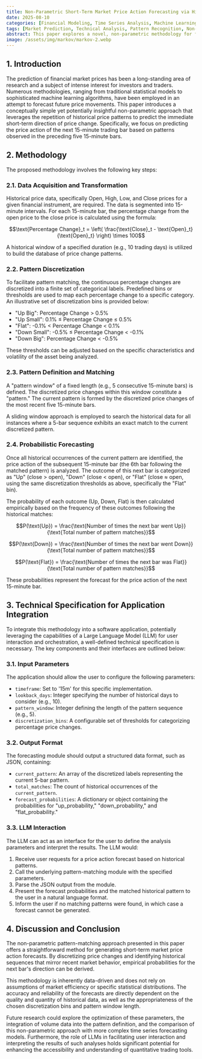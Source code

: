 ```yaml
---
title: Non-Parametric Short-Term Market Price Action Forecasting via Historical Pattern Matching
date: 2025-08-10
categories: [Financial Modeling, Time Series Analysis, Machine Learning]
tags: [Market Prediction, Technical Analysis, Pattern Recognition, Non-Parametric Methods]
abstract: This paper explores a novel, non-parametric methodology for forecasting short-term (15-minute bar) market price action based on the identification and analysis of historical patterns of discretized price changes. The proposed approach involves defining a fixed-length pattern window of recent price movements, searching historical data for exact matches of this pattern, and subsequently calculating the empirical probabilities of the next bar's price action based on the observed outcomes following these historical matches. The technical specification for the implementation of this methodology within a software application, potentially driven by a Large Language Model (LLM), is also presented.
image: /assets/img/markov/markov-2.webp
---
```


## 1. Introduction

The prediction of financial market prices has been a long-standing area of research and a subject of intense interest for investors and traders. Numerous methodologies, ranging from traditional statistical models to sophisticated machine learning algorithms, have been employed in an attempt to forecast future price movements. This paper introduces a conceptually simple yet potentially insightful non-parametric approach that leverages the repetition of historical price patterns to predict the immediate short-term direction of price change. Specifically, we focus on predicting the price action of the next 15-minute trading bar based on patterns observed in the preceding five 15-minute bars.

## 2. Methodology

The proposed methodology involves the following key steps:

### 2.1. Data Acquisition and Transformation

Historical price data, specifically Open, High, Low, and Close prices for a given financial instrument, are required. The data is segmented into 15-minute intervals. For each 15-minute bar, the percentage change from the open price to the close price is calculated using the formula:

$$\text{Percentage Change}_t = \left( \frac{\text{Close}_t - \text{Open}_t}{\text{Open}_t} \right) \times 100$$

A historical window of a specified duration (e.g., 10 trading days) is utilized to build the database of price change patterns.

### 2.2. Pattern Discretization

To facilitate pattern matching, the continuous percentage changes are discretized into a finite set of categorical labels. Predefined bins or thresholds are used to map each percentage change to a specific category. An illustrative set of discretization bins is provided below:

* "Up Big": Percentage Change > 0.5%
* "Up Small": 0.1% ≤ Percentage Change ≤ 0.5%
* "Flat": -0.1% < Percentage Change < 0.1%
* "Down Small": -0.5% ≤ Percentage Change < -0.1%
* "Down Big": Percentage Change < -0.5%

These thresholds can be adjusted based on the specific characteristics and volatility of the asset being analyzed.

### 2.3. Pattern Definition and Matching

A "pattern window" of a fixed length (e.g., 5 consecutive 15-minute bars) is defined. The discretized price changes within this window constitute a "pattern." The current pattern is formed by the discretized price changes of the most recent five 15-minute bars.

A sliding window approach is employed to search the historical data for all instances where a 5-bar sequence exhibits an exact match to the current discretized pattern.

### 2.4. Probabilistic Forecasting

Once all historical occurrences of the current pattern are identified, the price action of the subsequent 15-minute bar (the 6th bar following the matched pattern) is analyzed. The outcome of this next bar is categorized as "Up" (close > open), "Down" (close < open), or "Flat" (close ≈ open, using the same discretization thresholds as above, specifically the "Flat" bin).

The probability of each outcome (Up, Down, Flat) is then calculated empirically based on the frequency of these outcomes following the historical matches:

$$P(\text{Up}) = \frac{\text{Number of times the next bar went Up}}{\text{Total number of pattern matches}}$$

$$P(\text{Down}) = \frac{\text{Number of times the next bar went Down}}{\text{Total number of pattern matches}}$$

$$P(\text{Flat}) = \frac{\text{Number of times the next bar was Flat}}{\text{Total number of pattern matches}}$$

These probabilities represent the forecast for the price action of the next 15-minute bar.

## 3. Technical Specification for Application Integration

To integrate this methodology into a software application, potentially leveraging the capabilities of a Large Language Model (LLM) for user interaction and orchestration, a well-defined technical specification is necessary. The key components and their interfaces are outlined below:

### 3.1. Input Parameters

The application should allow the user to configure the following parameters:

* `timeframe`: Set to '15m' for this specific implementation.
* `lookback_days`: Integer specifying the number of historical days to consider (e.g., 10).
* `pattern_window`: Integer defining the length of the pattern sequence (e.g., 5).
* `discretization_bins`: A configurable set of thresholds for categorizing percentage price changes.

### 3.2. Output Format

The forecasting module should output a structured data format, such as JSON, containing:

* `current_pattern`: An array of the discretized labels representing the current 5-bar pattern.
* `total_matches`: The count of historical occurrences of the `current_pattern`.
* `forecast_probabilities`: A dictionary or object containing the probabilities for "up_probability," "down_probability," and "flat_probability."

### 3.3. LLM Interaction

The LLM can act as an interface for the user to define the analysis parameters and interpret the results. The LLM would:

1.  Receive user requests for a price action forecast based on historical patterns.
2.  Call the underlying pattern-matching module with the specified parameters.
3.  Parse the JSON output from the module.
4.  Present the forecast probabilities and the matched historical pattern to the user in a natural language format.
5.  Inform the user if no matching patterns were found, in which case a forecast cannot be generated.

## 4. Discussion and Conclusion

The non-parametric pattern-matching approach presented in this paper offers a straightforward method for generating short-term market price action forecasts. By discretizing price changes and identifying historical sequences that mirror recent market behavior, empirical probabilities for the next bar's direction can be derived.

This methodology is inherently data-driven and does not rely on assumptions of market efficiency or specific statistical distributions. The accuracy and reliability of the forecasts are directly dependent on the quality and quantity of historical data, as well as the appropriateness of the chosen discretization bins and pattern window length.

Future research could explore the optimization of these parameters, the integration of volume data into the pattern definition, and the comparison of this non-parametric approach with more complex time series forecasting models. Furthermore, the role of LLMs in facilitating user interaction and interpreting the results of such analyses holds significant potential for enhancing the accessibility and understanding of quantitative trading tools.